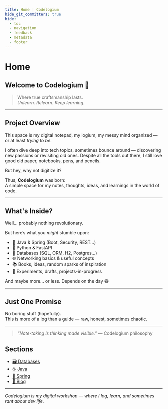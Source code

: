 ```yaml
---
title: Home | Codelogium
hide_git_committers: true
hide:
  - toc
  - navigation
  - feedback
  - metadata
  - footer
---
```


# Home

## Welcome to **Codelogium** 🧠

> Where true craftsmanship lasts.  
> *Unlearn. Relearn. Keep learning.*

---

## Project Overview

This space is my digital notepad, my logium, my messy mind organized — or at least *trying to be*.

I often dive deep into tech topics, sometimes bounce around — discovering new passions or revisiting old ones. Despite all the tools out there, I still love good old paper, notebooks, pens, and pencils.

But hey, why not digitize it?

Thus, **Codelogium** was born:  
A simple space for my notes, thoughts, ideas, and learnings in the world of code.

---

## What's Inside?

Well… probably nothing revolutionary.

But here’s what you *might* stumble upon:

- 🚀 Java & Spring (Boot, Security, REST...)
- 🐍 Python & FastAPI
- 🧠 Databases (SQL, ORM, H2, Postgres...)
- 🌐 Networking basics & useful concepts
- 📚 Books, ideas, random sparks of inspiration
- 🧪 Experiments, drafts, projects-in-progress

And maybe more... or less. Depends on the day 😄

---

## Just One Promise

No boring stuff (hopefully).  
This is more of a log than a guide — raw, honest, sometimes chaotic.

---

> _“Note-taking is thinking made visible.”_ — Codelogium philosophy


## Sections

- [🗃️ Databases](databases/index.md)
- [☕ Java](java/index.md)
- [🌱 Spring](spring/index.md)
- [📝 Blog](blog/index.md)

---

_Codelogium is my digital workshop — where I log, learn, and sometimes rant about dev life._


